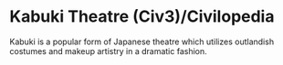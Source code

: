 # Kabuki Theatre (Civ3)/Civilopedia

Kabuki is a popular form of Japanese theatre which utilizes outlandish costumes and makeup artistry in a dramatic fashion.